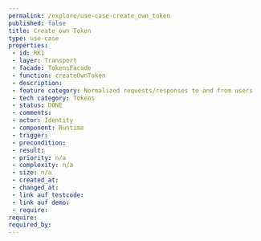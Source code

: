 ```yaml
---
permalink: /explore/use-case-create_own_token
published: false
title: Create own Token
type: use-case
properties:
 - id: RK1
 - layer: Transport
 - facade: TokensFacade
 - function: createOwnToken
 - description: 
 - feature category: Normalized requests/responses to and from users
 - tech category: Tokens
 - status: DONE
 - comments: 
 - actor: Identity
 - component: Runtime
 - trigger: 
 - precondition: 
 - result: 
 - priority: n/a
 - complexity: n/a
 - size: n/a
 - created_at: 
 - changed_at: 
 - link auf testcode: 
 - link auf demo: 
 - require: 
require:
required_by:
---
```

